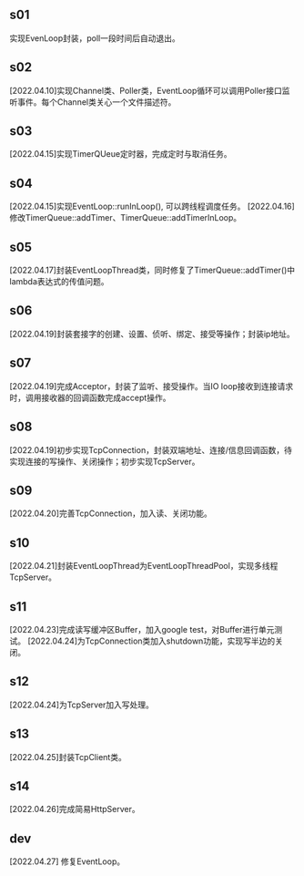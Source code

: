 ## s01
实现EvenLoop封装，poll一段时间后自动退出。

## s02
[2022.04.10]实现Channel类、Poller类，EventLoop循环可以调用Poller接口监听事件。每个Channel类关心一个文件描述符。

## s03
[2022.04.15]实现TimerQUeue定时器，完成定时与取消任务。

## s04
[2022.04.15]实现EventLoop::runInLoop(), 可以跨线程调度任务。
[2022.04.16]修改TimerQueue::addTimer、TimerQueue::addTimerInLoop。

## s05
[2022.04.17]封装EventLoopThread类，同时修复了TimerQueue::addTimer()中lambda表达式的传值问题。

## s06
[2022.04.19]封装套接字的创建、设置、侦听、绑定、接受等操作；封装ip地址。

## s07
[2022.04.19]完成Acceptor，封装了监听、接受操作。当IO loop接收到连接请求时，调用接收器的回调函数完成accept操作。

## s08
[2022.04.19]初步实现TcpConnection，封装双端地址、连接/信息回调函数，待实现连接的写操作、关闭操作；初步实现TcpServer。

## s09
[2022.04.20]完善TcpConnection，加入读、关闭功能。

## s10
[2022.04.21]封装EventLoopThread为EventLoopThreadPool，实现多线程TcpServer。

## s11
[2022.04.23]完成读写缓冲区Buffer，加入google test，对Buffer进行单元测试。
[2022.04.24]为TcpConnection类加入shutdown功能，实现写半边的关闭。

## s12
[2022.04.24]为TcpServer加入写处理。

## s13
[2022.04.25]封装TcpClient类。

## s14
[2022.04.26]完成简易HttpServer。

## dev
[2022.04.27] 修复EventLoop。